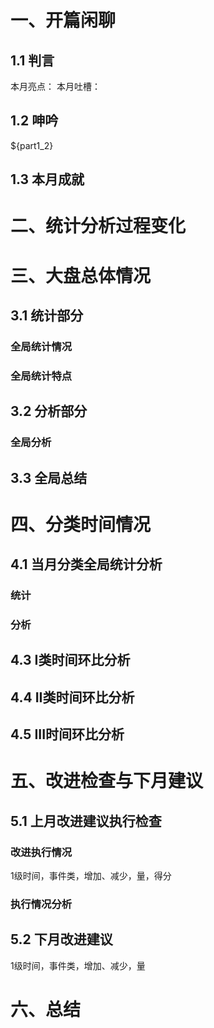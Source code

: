 # 一、开篇闲聊
## 1.1 判言
本月亮点：
本月吐槽：
## 1.2 呻吟
${part1_2}
## 1.3 本月成就

# 二、统计分析过程变化

# 三、大盘总体情况

## 3.1 统计部分
### 全局统计情况

### 全局统计特点

## 3.2 分析部分
### 全局分析

## 3.3 全局总结

# 四、分类时间情况

## 4.1 当月分类全局统计分析
### 统计

### 分析

## 4.3 I类时间环比分析

## 4.4 II类时间环比分析

## 4.5 III时间环比分析

# 五、改进检查与下月建议

## 5.1 上月改进建议执行检查

### 改进执行情况

1级时间，事件类，增加、减少，量，得分

### 执行情况分析

## 5.2 下月改进建议

1级时间，事件类，增加、减少，量

# 六、总结